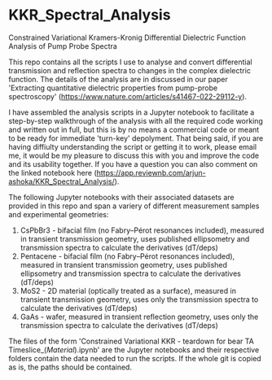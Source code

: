 # KKR_Spectral_Analysis
Constrained Variational Kramers-Kronig Differential Dielectric Function Analysis of Pump Probe Spectra


This repo contains all the scripts I use to analyse and convert differential transmission and reflection spectra to changes in the complex dielectric function. The details of the analysis are in discussed in our paper 'Extracting quantitative dielectric properties from pump-probe spectroscopy' (https://www.nature.com/articles/s41467-022-29112-y). 

I have assembled the analysis scripts in a Jupyter notebook to facilitate a step-by-step walkthrough of the analysis with all the required code working and written out in full, but this is by no means a commercial code or meant to be ready for immediate 'turn-key' depolyment. That being said, if you are having diffiulty understanding the script or getting it to work, please email me, it would be my pleasure to discuss this with you and improve the code and its usability together. If you have a question you can also comment on the linked notebook here (https://app.reviewnb.com/arjun-ashoka/KKR_Spectral_Analysis/). 

The following Jupyter notebooks with their associated datasets are provided in this repo and span a variery of different measurement samples and experimental geometries: 

1. CsPbBr3 - bifacial film (no Fabry–Pérot resonances included), measured in transient transmission geometry, uses published ellipsometry and transmission spectra to calculate the derivatives (dT/deps)
2. Pentacene - bifacial film (no Fabry–Pérot resonances included), measured in transient transmission geometry, uses published ellipsometry and transmission spectra to calculate the derivatives (dT/deps)
3. MoS2 - 2D material (optically treated as a surface), measured in transient transmission geometry, uses only the transmission spectra to calculate the derivatives (dT/deps)
4. GaAs - wafer, measured in transient reflection geometry, uses only the transmission spectra to calculate the derivatives (dT/deps)

The files of the form 'Constrained Variational KKR - teardown for bear TA Timeslice_($Material$).ipynb' are the Jupyter notebooks and their respective folders contain the data needed to run the scripts. If the whole git is copied as is, the paths should be contained. 
